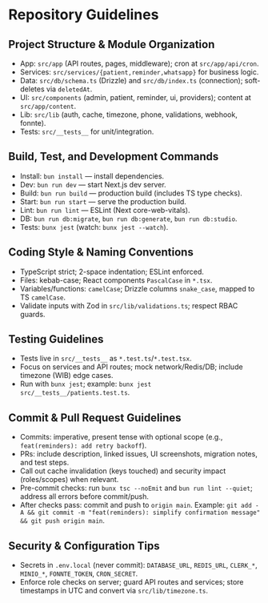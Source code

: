 # Repository Guidelines

## Project Structure & Module Organization
- App: `src/app` (API routes, pages, middleware); cron at `src/app/api/cron`.
- Services: `src/services/{patient,reminder,whatsapp}` for business logic.
- Data: `src/db/schema.ts` (Drizzle) and `src/db/index.ts` (connection); soft-deletes via `deletedAt`.
- UI: `src/components` (admin, patient, reminder, ui, providers); content at `src/app/content`.
- Lib: `src/lib` (auth, cache, timezone, phone, validations, webhook, fonnte).
- Tests: `src/__tests__` for unit/integration.

## Build, Test, and Development Commands
- Install: `bun install` — install dependencies.
- Dev: `bun run dev` — start Next.js dev server.
- Build: `bun run build` — production build (includes TS type checks).
- Start: `bun run start` — serve the production build.
- Lint: `bun run lint` — ESLint (Next core-web-vitals).
- DB: `bun run db:migrate`, `bun run db:generate`, `bun run db:studio`.
- Tests: `bunx jest` (watch: `bunx jest --watch`).

## Coding Style & Naming Conventions
- TypeScript strict; 2-space indentation; ESLint enforced.
- Files: kebab-case; React components `PascalCase` in `*.tsx`.
- Variables/functions: `camelCase`; Drizzle columns `snake_case`, mapped to TS `camelCase`.
- Validate inputs with Zod in `src/lib/validations.ts`; respect RBAC guards.

## Testing Guidelines
- Tests live in `src/__tests__` as `*.test.ts`/`*.test.tsx`.
- Focus on services and API routes; mock network/Redis/DB; include timezone (WIB) edge cases.
- Run with `bunx jest`; example: `bunx jest src/__tests__/patients.test.ts`.

## Commit & Pull Request Guidelines
- Commits: imperative, present tense with optional scope (e.g., `feat(reminders): add retry backoff`).
- PRs: include description, linked issues, UI screenshots, migration notes, and test steps.
- Call out cache invalidation (keys touched) and security impact (roles/scopes) when relevant.
- Pre-commit checks: run `bunx tsc --noEmit` and `bun run lint --quiet`; address all errors before commit/push.
- After checks pass: commit and push to `origin main`. Example: `git add -A && git commit -m "feat(reminders): simplify confirmation message" && git push origin main`.

## Security & Configuration Tips
- Secrets in `.env.local` (never commit): `DATABASE_URL`, `REDIS_URL`, `CLERK_*`, `MINIO_*`, `FONNTE_TOKEN`, `CRON_SECRET`.
- Enforce role checks on server; guard API routes and services; store timestamps in UTC and convert via `src/lib/timezone.ts`.
